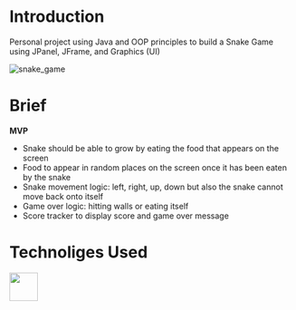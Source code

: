 # Introduction

Personal project using Java and OOP principles to build a Snake Game using JPanel, JFrame, and Graphics (UI)

![snake_game](https://github.com/ShazSeatter/Snake_game/assets/71439994/8973cf35-7f0c-465c-8aca-3457ff27fae0)


# Brief

<b> MVP </b>

- Snake should be able to grow by eating the food that appears on the screen
- Food to appear in random places on the screen once it has been eaten by the snake
- Snake movement logic: left, right, up, down but also the snake cannot move back onto itself
- Game over logic: hitting walls or eating itself
- Score tracker to display score and game over message


# Technoliges Used
<p>
<img src="https://user-images.githubusercontent.com/25181517/117201156-9a724800-adec-11eb-9a9d-3cd0f67da4bc.png" width="50" height="50">
</p>


